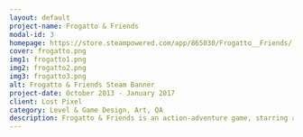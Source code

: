 ```yaml
---
layout: default
project-name: Frogatto & Friends
modal-id: 3
homepage: https://store.steampowered.com/app/865030/Frogatto__Friends/
cover: frogatto.png
img1: frogatto1.png
img2: frogatto2.png
img3: frogatto3.png
alt: Frogatto & Friends Steam Banner
project-date: October 2013 - January 2017
client: Lost Pixel
category: Level & Game Design, Art, QA
description: Frogatto & Friends is an action-adventure game, starring a certain quixotic frog. A quiet errand run turns into a battle to fend off an invading army, and only Frogatto is foolhardy enough to sleuth out why. Frogatto is a platformer game, where you'll be jumping, dodging, solving puzzles, and talking to all sorts of locals along the way as you travel through the wilderness to solve the mystery behind what happened.
---
```

